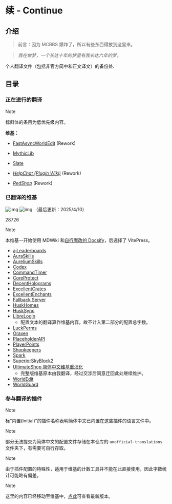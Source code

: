 # 续 - Continue

## 介绍

> 前言：因为 MCBBS 爆炸了，所以有些东西得放到这里来。

> *我在做梦，一个长达十年的梦里有我长达六年的梦。*


个人翻译文件（包括非官方简中和正文译文）的备份处.


## 目录

### 正在进行的翻译

> [!NOTE]
> 标斜体的条目为低优先级内容。

**维基：**

* [FastAsyncWorldEdit](https://intellectualsites.gitbook.io/fastasyncworldedit) (Rework)
* [MythicLib](https://gitlab.com/phoenix-dvpmt/mythiclib/-/wikis/home)
* [Slate](https://wiki.aurelium.dev/slate)

* [*HelpChat (Plugin Wiki)*](https://wiki.helpch.at/) (Rework)
* [*RedShop*](https://foresttech.gitbook.io/redshop) (Rework)

### 已翻译的维基

![img](https://img.shields.io/badge/%E5%B7%B2%E5%AE%8C%E6%88%90%E7%BB%B4%E5%9F%BA%E6%95%B0-21-93fdf9) ![img](https://img.shields.io/badge/%E7%BB%B4%E5%9F%BA%E6%80%BB%E5%AD%97%E6%95%B0-400982-84f5bb)
（最后更新：2025/4/10）

28726

> [!NOTE]
> 本维基一开始使用 MDWiki 和[自行魔改的 Docsify](https://github.com/SnowCutieOwO/Docsify-Template)，后选择了 VitePress。

- [ajLeaderboards](https://snowcutieowo.github.io/ajLeaderboards)
- [AuraSkills](https://snowcutieowo.github.io/AuraSkills)
- [AureliumSkills](https://snowcutieowo.github.io/AureliumSkills)
- [Codex](https://snowcutieowo.github.io/Codex)
- [CommandTimer](https://snowcutieowo.github.io/CommandTimer)
- [CoreProtect](https://snowcutieowo.github.io/CoreProtect)
- [DecentHolograms](https://snowcutieowo.github.io/DecentHolograms)
- [ExcellentCrates](https://snowcutieowo.github.io/ExcellentCrates)
- [ExcellentEnchants](https:snowcutieowo.github.io/ExcellentEnchants)
- [Fallback Server](https://snowcutieowo.github.io/FallbackServer)
- [HuskHomes](https://snowcutieowo.github.io/HuskHomes)
- [HuskSync](https://snowcutieowo.github.io/HuskSync)
- [LibreLogin](https://snowcutieowo.github.io/LibreLogin)
  * 配置文本的翻译算作维基内容，故不计入第二部分的配置总字数。
- [LuckPerms](https://snowcutieowo.github.io/LuckPerms)
- [Oraxen](https://snowcutieowo.github.io/Oraxen)
- [PlaceholderAPI](https://snowcutieowo.github.io/PlaceholderAPI)
- [PlayerPoints](https://snowcutieowo.github.io/PlayerPoints)
- [Shopkeepers](https://snowcutieowo.github.io/Shopkeepers)
- [Spark](https://snowcutieowo.github.io/spark)
- [SuperiorSkyBlock2](https://snowcutieowo.github.io/SuperiorSkyblock2)
- [UltimateShop 简体中文维基重汉化](https://snowcutieowo.github.io/UltimateShop)
  * 完整版维基原本由我翻译，经过交涉后同意迁回此处继续维护。
- [WorldEdit](https://snowcutieowo.github.io/WorldEdit)
- [WorldGuard](https://snowcutieowo.github.io/WorldGuard)

### 参与翻译的插件

> [!NOTE]
> 标“内置(Initial)”的插件名称表明简体中文已内置在这些插件的语言文件中。

> [!NOTE]
> 部分无法提交为简体中文的配置文件存储在本仓库的 `unofficial-translations` 文件夹下，有需要可自行存取。

> [!NOTE]
> 由于插件配置的特殊性，适用于维基的计数工具并不能在此直接使用，因此字数统计可能略有偏差。

> [!NOTE]
> 这里的内容已经移动至维基中，[点此](https://snowcutieowo.github.io/common/translation-index)可查看最新版本。